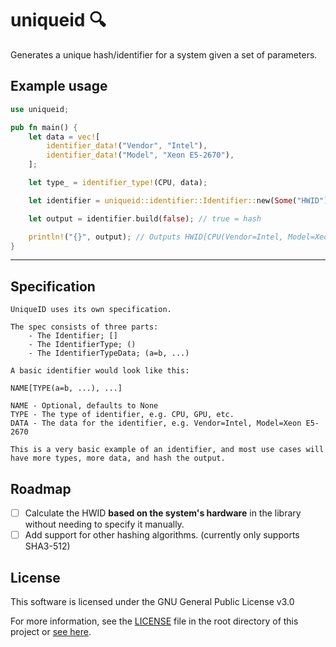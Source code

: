 # uniqueid 🔍

 Generates a unique hash/identifier for a system given a set of parameters.

## Example usage

```rust
use uniqueid;

pub fn main() {
    let data = vec![
        identifier_data!("Vendor", "Intel"),
        identifier_data!("Model", "Xeon E5-2670"),
    ];

    let type_ = identifier_type!(CPU, data);

    let identifier = uniqueid::identifier::Identifier::new(Some("HWID"), vec![type_.clone()]);

    let output = identifier.build(false); // true = hash

    println!("{}", output); // Outputs HWID[CPU(Vendor=Intel, Model=Xeon E5-2670)]
}
```

___

## Specification

```text
UniqueID uses its own specification.

The spec consists of three parts:
    - The Identifier; []
    - The IdentifierType; ()
    - The IdentifierTypeData; (a=b, ...)
      
A basic identifier would look like this: 

NAME[TYPE(a=b, ...), ...]

NAME - Optional, defaults to None
TYPE - The type of identifier, e.g. CPU, GPU, etc.
DATA - The data for the identifier, e.g. Vendor=Intel, Model=Xeon E5-2670

This is a very basic example of an identifier, and most use cases will have more types, more data, and hash the output.
```

## Roadmap

- [ ] Calculate the HWID **based on the system's hardware** in the library without needing to specify it manually.
- [ ] Add support for other hashing algorithms. (currently only supports SHA3-512)

## License

This software is licensed under the GNU General Public License v3.0

For more information, see the [LICENSE](LICENSE) file in the root directory of this project or [see here](https://www.gnu.org/licenses/gpl-3.0.html).
